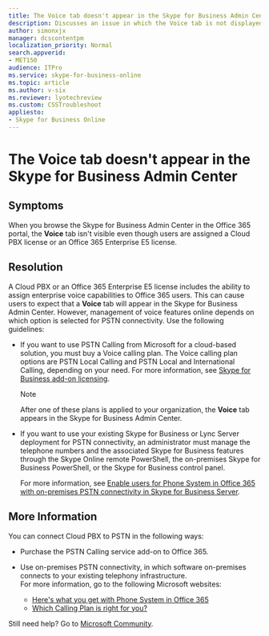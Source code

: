 ```yaml
---
title: The Voice tab doesn't appear in the Skype for Business Admin Center
description: Discusses an issue in which the Voice tab is not displayed in the Skype for Business Admin Center. Provides a resolution.
author: simonxjx
manager: dcscontentpm
localization_priority: Normal
search.appverid: 
- MET150
audience: ITPro
ms.service: skype-for-business-online
ms.topic: article
ms.author: v-six
ms.reviewer: lyotechreview
ms.custom: CSSTroubleshoot
appliesto:
- Skype for Business Online
---
```


# The Voice tab doesn't appear in the Skype for Business Admin Center

## Symptoms

When you browse the Skype for Business Admin Center in the Office 365 portal, the **Voice** tab isn't visible even though users are assigned a Cloud PBX license or an Office 365 Enterprise E5 license. 

## Resolution

A Cloud PBX or an Office 365 Enterprise E5 license includes the ability to assign enterprise voice capabilities to Office 365 users. This can cause users to expect that a **Voice** tab will appear in the Skype for Business Admin Center. However, management of voice features online depends on which option is selected for PSTN connectivity. Use the following guidelines:

- If you want to use PSTN Calling from Microsoft for a cloud-based solution, you must buy a Voice calling plan. The Voice calling plan options are PSTN Local Calling and PSTN Local and International Calling, depending on your need. For more information, see [Skype for Business add-on licensing](https://support.office.com/article/skype-for-business-online-licensing-overview-3ed752b1-5983-43f9-bcfd-760619ab40a7). 

    > [!NOTE]
    > After one of these plans is applied to your organization, the **Voice** tab appears in the Skype for Business Admin Center.

- If you want to use your existing Skype for Business or Lync Server deployment for PSTN connectivity, an administrator must manage the telephone numbers and the associated Skype for Business features through the Skype Online remote PowerShell, the on-premises Skype for Business PowerShell, or the Skype for Business control panel.

    For more information, see [Enable users for Phone System in Office 365 with on-premises PSTN connectivity in Skype for Business Server](https://technet.microsoft.com/library/mt634319.aspx).   


## More Information

You can connect Cloud PBX to PSTN in the following ways:

- Purchase the PSTN Calling service add-on to Office 365.   
- Use on-premises PSTN connectivity, in which software on-premises connects to your existing telephony infrastructure.    
For more information, go to the following Microsoft websites:

    - [Here's what you get with Phone System in Office 365](https://support.office.com/article/here-s-what-you-get-with-cloud-pbx-bc9756d1-8a2f-42c4-98f6-afb17c29231c)
    - [Which Calling Plan is right for you?](https://support.office.com/article/what-is-pstn-calling-3dc773b9-95e0-4448-b2f1-887c54022429) 

Still need help? Go to [Microsoft Community](https://answers.microsoft.com/).
